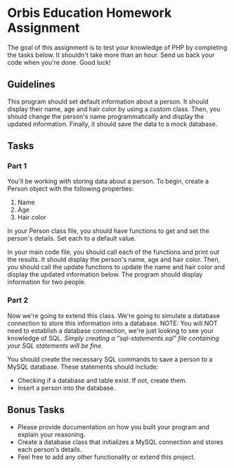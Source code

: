 # **Orbis Education Homework Assignment**

The goal of this assignment is to test your knowledge of PHP by completing the tasks below. It shouldn't take more than an hour. Send us back your code when you're done. Good luck!

## **Guidelines**

This program should set default information about a person. It should display their name, age and hair color by using a custom class. Then, you should change the person's name programmatically and display the updated information. Finally, it should save the data to a mock database.

## **Tasks**

### **Part 1**

You'll be working with storing data about a person. To begin, create a Person object with the following properties:

1. Name
2. Age
3. Hair color

In your Person class file, you should have functions to get and set the person's details. Set each to a default value.

In your main code file, you should call each of the functions and print out the results. It should display the person's name, age and hair color. Then, you should call the update functions to update the name and hair color and display the updated information below. The program should display information for two people.

### **Part 2**

Now we're going to extend this class. We're going to simulate a database connection to store this information into a database. NOTE: You will NOT need to establish a database connection, we're just looking to see your knowledge of SQL. _Simply creating a "sql-statements.sql" file containing your SQL statements will be fine._

You should create the necessary SQL commands to save a person to a MySQL database. These statements should include:

- Checking if a database and table exist. If not, create them.
- Insert a person into the database.

## **Bonus Tasks**

- Please provide documentation on how you built your program and explain your reasoning.
- Create a database class that initializes a MySQL connection and stores each person's details.
- Feel free to add any other functionality or extend this project.
